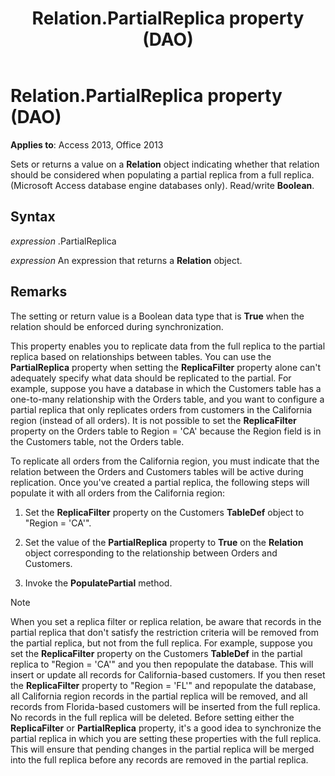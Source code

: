 ﻿---
title: Relation.PartialReplica property (DAO)
TOCTitle: PartialReplica Property
ms:assetid: 3cb15639-371e-06e3-e2ba-30466ce09a72
ms:mtpsurl: https://msdn.microsoft.com/library/Ff192692(v=office.15)
ms:contentKeyID: 48544324
ms.date: 09/18/2015
mtps_version: v=office.15
f1_keywords:
- dao360.chm1053557
f1_categories:
- Office.Version=v15
---

# Relation.PartialReplica property (DAO)


**Applies to**: Access 2013, Office 2013

Sets or returns a value on a **Relation** object indicating whether that relation should be considered when populating a partial replica from a full replica. (Microsoft Access database engine databases only). Read/write **Boolean**.

## Syntax

*expression* .PartialReplica

*expression* An expression that returns a **Relation** object.

## Remarks

The setting or return value is a Boolean data type that is **True** when the relation should be enforced during synchronization.

This property enables you to replicate data from the full replica to the partial replica based on relationships between tables. You can use the **PartialReplica** property when setting the **ReplicaFilter** property alone can't adequately specify what data should be replicated to the partial. For example, suppose you have a database in which the Customers table has a one-to-many relationship with the Orders table, and you want to configure a partial replica that only replicates orders from customers in the California region (instead of all orders). It is not possible to set the **ReplicaFilter** property on the Orders table to Region = 'CA' because the Region field is in the Customers table, not the Orders table.

To replicate all orders from the California region, you must indicate that the relation between the Orders and Customers tables will be active during replication. Once you've created a partial replica, the following steps will populate it with all orders from the California region:

1.  Set the **ReplicaFilter** property on the Customers **TableDef** object to "Region = 'CA'".

2.  Set the value of the **PartialReplica** property to **True** on the **Relation** object corresponding to the relationship between Orders and Customers.

3.  Invoke the **PopulatePartial** method.
    

> [!NOTE]
> <P>When you set a replica filter or replica relation, be aware that records in the partial replica that don't satisfy the restriction criteria will be removed from the partial replica, but not from the full replica. For example, suppose you set the <STRONG>ReplicaFilter</STRONG> property on the Customers <STRONG>TableDef</STRONG> in the partial replica to "Region = 'CA'" and you then repopulate the database. This will insert or update all records for California-based customers. If you then reset the <STRONG>ReplicaFilter</STRONG> property to "Region = 'FL'" and repopulate the database, all California region records in the partial replica will be removed, and all records from Florida-based customers will be inserted from the full replica. No records in the full replica will be deleted. Before setting either the <STRONG>ReplicaFilter</STRONG> or <STRONG>PartialReplica</STRONG> property, it's a good idea to synchronize the partial replica in which you are setting these properties with the full replica. This will ensure that pending changes in the partial replica will be merged into the full replica before any records are removed in the partial replica.</P>


